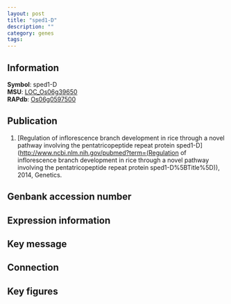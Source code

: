 ```yaml
---
layout: post
title: "sped1-D"
description: ""
category: genes
tags: 
---
```


## Information
__Symbol__: sped1-D  
__MSU__: [LOC_Os06g39650](http://rice.plantbiology.msu.edu/cgi-bin/ORF_infopage.cgi?orf=LOC_Os06g39650)  
__RAPdb__: [Os06g0597500](http://rapdb.dna.affrc.go.jp/viewer/gbrowse_details/irgsp1?name=Os06g0597500)  

## Publication
1. [Regulation of inflorescence branch development in rice through a novel pathway involving the pentatricopeptide repeat protein sped1-D](http://www.ncbi.nlm.nih.gov/pubmed?term=(Regulation of inflorescence branch development in rice through a novel pathway involving the pentatricopeptide repeat protein sped1-D%5BTitle%5D)), 2014, Genetics.

## Genbank accession number

## Expression information

## Key message

## Connection

## Key figures


